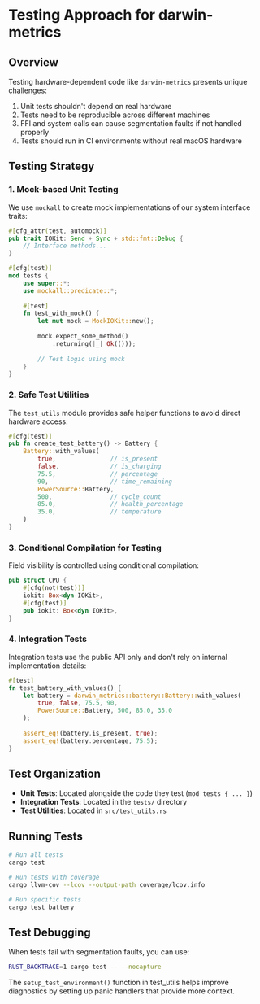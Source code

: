 # Testing Approach for darwin-metrics

## Overview

Testing hardware-dependent code like `darwin-metrics` presents unique challenges:

1. Unit tests shouldn't depend on real hardware
2. Tests need to be reproducible across different machines
3. FFI and system calls can cause segmentation faults if not handled properly
4. Tests should run in CI environments without real macOS hardware

## Testing Strategy

### 1. Mock-based Unit Testing

We use `mockall` to create mock implementations of our system interface traits:

```rust
#[cfg_attr(test, automock)]
pub trait IOKit: Send + Sync + std::fmt::Debug {
    // Interface methods...
}

#[cfg(test)]
mod tests {
    use super::*;
    use mockall::predicate::*;
    
    #[test]
    fn test_with_mock() {
        let mut mock = MockIOKit::new();
        
        mock.expect_some_method()
            .returning(|_| Ok(()));
            
        // Test logic using mock
    }
}
```

### 2. Safe Test Utilities

The `test_utils` module provides safe helper functions to avoid direct hardware access:

```rust
#[cfg(test)]
pub fn create_test_battery() -> Battery {
    Battery::with_values(
        true,               // is_present
        false,              // is_charging
        75.5,               // percentage
        90,                 // time_remaining
        PowerSource::Battery,
        500,                // cycle_count 
        85.0,               // health_percentage
        35.0,               // temperature
    )
}
```

### 3. Conditional Compilation for Testing

Field visibility is controlled using conditional compilation:

```rust
pub struct CPU {
    #[cfg(not(test))]
    iokit: Box<dyn IOKit>,
    #[cfg(test)]
    pub iokit: Box<dyn IOKit>,
}
```

### 4. Integration Tests

Integration tests use the public API only and don't rely on internal implementation details:

```rust
#[test]
fn test_battery_with_values() {
    let battery = darwin_metrics::battery::Battery::with_values(
        true, false, 75.5, 90,
        PowerSource::Battery, 500, 85.0, 35.0
    );
    
    assert_eq!(battery.is_present, true);
    assert_eq!(battery.percentage, 75.5);
}
```

## Test Organization

- **Unit Tests**: Located alongside the code they test (`mod tests { ... }`)
- **Integration Tests**: Located in the `tests/` directory
- **Test Utilities**: Located in `src/test_utils.rs`

## Running Tests

```bash
# Run all tests
cargo test

# Run tests with coverage
cargo llvm-cov --lcov --output-path coverage/lcov.info

# Run specific tests
cargo test battery
```

## Test Debugging

When tests fail with segmentation faults, you can use:

```bash
RUST_BACKTRACE=1 cargo test -- --nocapture
```

The `setup_test_environment()` function in test_utils helps improve diagnostics by setting up panic handlers that provide more context.
